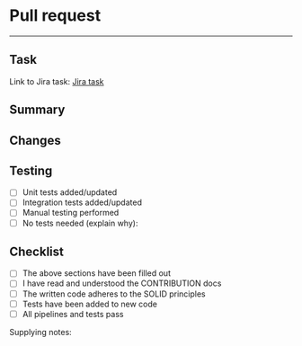 # Pull request

--- 

## Task
<!-- Please link to the task related to this PR -->
Link to Jira task: [Jira task](LINK-GOES-HERE!)

## Summary
<!-- A short summary of your pr and thoughts -->

## Changes
<!-- Highlight the major changes made. It should be things the reviewer should pay attention to -->

## Testing
<!-- Describe your testing approach AND check all applicable boxes below -->

- [ ] Unit tests added/updated
- [ ] Integration tests added/updated
- [ ] Manual testing performed
- [ ] No tests needed (explain why):

## Checklist
- [ ] The above sections have been filled out
- [ ] I have read and understood the CONTRIBUTION docs
- [ ] The written code adheres to the SOLID principles
- [ ] Tests have been added to new code
- [ ] All pipelines and tests pass

Supplying notes:
